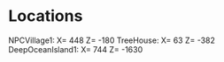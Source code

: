 Locations
=========
NPCVillage1: X= 448 Z= -180
TreeHouse: X= 63 Z= -382
DeepOceanIsland1: X= 744 Z= -1630
